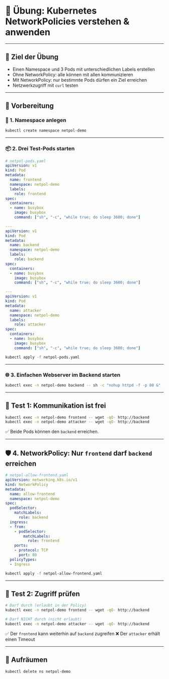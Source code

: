 
# 🧪 Übung: Kubernetes NetworkPolicies verstehen & anwenden

---

## 🎯 Ziel der Übung

* Einen Namespace und 3 Pods mit unterschiedlichen Labels erstellen
* Ohne NetworkPolicy: alle können mit allen kommunizieren
* Mit NetworkPolicy: nur bestimmte Pods dürfen ein Ziel erreichen
* Netzwerkzugriff mit `curl` testen

---

## 🧱 Vorbereitung

### 🔧 1. Namespace anlegen

```bash
kubectl create namespace netpol-demo
```

---

### 📦 2. Drei Test-Pods starten

```yaml
# netpol-pods.yaml
apiVersion: v1
kind: Pod
metadata:
  name: frontend
  namespace: netpol-demo
  labels:
    role: frontend
spec:
  containers:
  - name: busybox
    image: busybox
    command: ["sh", "-c", "while true; do sleep 3600; done"]

---
apiVersion: v1
kind: Pod
metadata:
  name: backend
  namespace: netpol-demo
  labels:
    role: backend
spec:
  containers:
  - name: busybox
    image: busybox
    command: ["sh", "-c", "while true; do sleep 3600; done"]

---
apiVersion: v1
kind: Pod
metadata:
  name: attacker
  namespace: netpol-demo
  labels:
    role: attacker
spec:
  containers:
  - name: busybox
    image: busybox
    command: ["sh", "-c", "while true; do sleep 3600; done"]
```

```bash
kubectl apply -f netpol-pods.yaml
```

---

### 🌐 3. Einfachen Webserver im Backend starten

```bash
kubectl exec -n netpol-demo backend -- sh -c "nohup httpd -f -p 80 &"
```

---

## 🧪 Test 1: Kommunikation ist **frei**

```bash
kubectl exec -n netpol-demo frontend -- wget -qO- http://backend
kubectl exec -n netpol-demo attacker -- wget -qO- http://backend
```

✅ Beide Pods können den `backend` erreichen.

---

## 🛡️ 4. NetworkPolicy: Nur `frontend` darf `backend` erreichen

```yaml
# netpol-allow-frontend.yaml
apiVersion: networking.k8s.io/v1
kind: NetworkPolicy
metadata:
  name: allow-frontend
  namespace: netpol-demo
spec:
  podSelector:
    matchLabels:
      role: backend
  ingress:
  - from:
    - podSelector:
        matchLabels:
          role: frontend
    ports:
    - protocol: TCP
      port: 80
  policyTypes:
  - Ingress
```

```bash
kubectl apply -f netpol-allow-frontend.yaml
```

---

## 🧪 Test 2: Zugriff prüfen

```bash
# Darf durch (erlaubt in der Policy)
kubectl exec -n netpol-demo frontend -- wget -qO- http://backend

# Darf NICHT durch (nicht erlaubt)
kubectl exec -n netpol-demo attacker -- wget -qO- http://backend
```

✅ Der `frontend` kann weiterhin auf `backend` zugreifen
❌ Der `attacker` erhält einen Timeout

---

## 🧹 Aufräumen

```bash
kubectl delete ns netpol-demo
```
